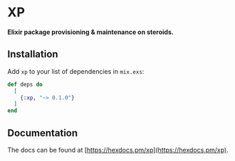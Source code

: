 # XP

**Elixir package provisioning & maintenance on steroids.**

## Installation

Add `xp` to your list of dependencies in `mix.exs`:

```elixir
def deps do
  [
    {:xp, "~> 0.1.0"}
  ]
end
```

## Documentation

The docs can be found at [https://hexdocs.pm/xp](https://hexdocs.pm/xp).

